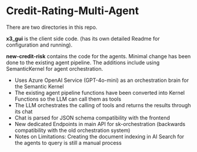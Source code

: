 # Credit-Rating-Multi-Agent

There are two directories in this repo.

**x3_gui** is the client side code. (has its own detailed Readme for configuration and running). 

**new-credit-risk** contains the code for the agents. Minimal change has been done to the existing agent pipeline. The additions include using SemanticKernel for agent orchestration.
 - Uses Azure OpenAI Service (GPT-4o-mini) as an orchestration brain for the Semantic Kernel
 - The existing agent pipeline functions have been converted into Kernel Functions so the LLM can call them as tools
 - The LLM orchestrates the calling of tools and returns the results through its chat
 - Chat is parsed for JSON schema compatibility with the frontend
 - New dedicated Endpoints in main API for sk-orchestration (backwards compatibility with the old orchestration system)
- Notes on Limitations: Creating the document indexing in AI Search for the agents to query is still a manual process 